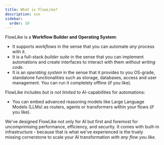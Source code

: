 ```yaml
---
title: What is FlowLike?
description: xxx
sidebar:
  order: 10
---
```


FlowLike is a **Workflow Builder and Operating System**:
- It supports *workflows* in the sense that you can automate *any* process with it.
- It is a full-stack *builder suite* in the sense that you can implement automations and create interfaces to interact with them *without writing code*.
- It is an *operating system* in the sense that it provides to you OS-grade, standalone functionalities such as storage, databases, access and user management. You can run it completely offline (if you like).

FlowLike includes *but is not limited to* AI-capabilities for automations:
- You can embed advanced reasoning models like Large Language Models (LLMs) as routers, agents or transformers within your flows (if you like).

We've designed FlowLike not only for AI but first and foremost for uncomprimising performance, efficiency, and security. It comes with built-in infrastructure - because that is what we've experienced is the truely missing cornerstone to scale your AI transformation *with any flow you like*.
